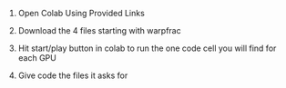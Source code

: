 1. Open Colab Using Provided Links

2. Download the 4 files starting with warpfrac

3. Hit start/play button in colab to run the one code cell you will find for each GPU

4. Give code the files it asks for

